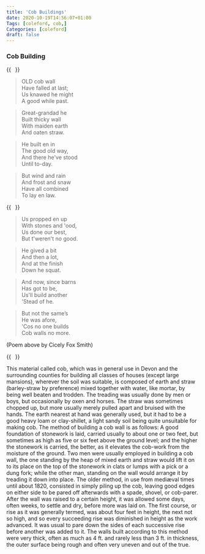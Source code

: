 ```yaml
---
title: 'Cob Buildings'
date: 2020-10-19T14:56:07+01:00
Tags: [coleford, cob,]
Categories: [coleford]
draft: false
---
```



### Cob Building  

{{<image float="right" width="11em" frame="true" caption="Cicely Fox Smith" src="img/author-Cicely-Fox-Smith.jpg" >}}

>OLD cob wall\
Have falled at last;\
Us knawed he might\
A good while past.

>Great-grandad he\
Built thicky wall\
With maiden earth\
And oaten straw.

>He built en in\
The good old way,\
And there he've stood\
Until to-day.

>But wind and rain\
And frost and snaw\
Have all combined\
To lay en law.

{{<image float="right" width="11em" frame="true" caption="Cob Making In Devon" src="img/cobmaking.jpg" >}}

>Us propped en up\
With stones and 'ood,\
Us done our best,\
But t'weren't no good.

>He gived a bit\
And then a lot,\
And at the finish\
Down he squat.

>And now, since barns\
Has got to be,\
Us'll build another\
'Stead of he.

>But not the same’s\
He was afore,\
'Cos no one builds\
Cob walls no more.


(Poem above by Cicely Fox Smith)

{{<image float="right" width="11em" frame="true" caption="Cob Render" src="img/cob-render.jpg" >}}

This material called cob, which was in general use in Devon and the surrounding counties for building all classes of houses (except large mansions), wherever the soil was suitable, is composed of earth and straw (barley-straw by preference) mixed together with water, like mortar, by being well beaten and trodden. The treading was usually done by men or boys, but occasionally by oxen and horses. The straw was sometimes chopped up, but more usually merely pulled apart and bruised with the hands. The earth nearest at hand was generally used, but it had to be a good heavy loam or clay-shillet, a light sandy soil being quite unsuitable for making cob. The method of building a cob wall is as follows: A good foundation of stonework is laid, carried usually to about one or two feet, but sometimes as high as five or six feet above the ground level; and the higher the stonework is carried, the better, as it elevates the cob-work from the moisture of the ground. Two men were usually employed in building a cob wall, the one standing by the heap of mixed earth and straw would lift it on to its place on the top of the stonework in clats or lumps with a pick or a dung fork; while the other man, standing on the wall would arrange it by treading it down into place. The older method, in use from mediæval times until about 1820, consisted in simply piling up the cob, leaving good edges on either side to be pared off afterwards with a spade, shovel, or cob-parer. After the wall was raised to a certain height, it was allowed some days, often weeks, to settle and dry, before more was laid on. The first course, or rise as it was generally termed, was about four feet in height, the next not so high, and so every succeeding rise was diminished in height as the work advanced. It was usual to pare down the sides of each successive rise before another was added to it. The walls built according to this method were very thick, often as much as 4 ft. and rarely less than 3 ft. in thickness, the outer surface being rough and often very uneven and out of the true.
